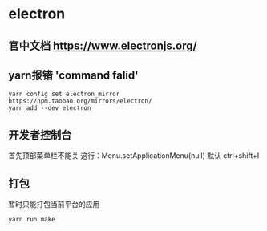 # electron
## 官中文档 https://www.electronjs.org/
## yarn报错 'command falid'
```
yarn config set electron_mirror https://npm.taobao.org/mirrors/electron/
yarn add --dev electron
```
## 开发者控制台
首先顶部菜单栏不能关 这行：Menu.setApplicationMenu(null) 
默认 ctrl+shift+I
## 打包
暂时只能打包当前平台的应用
```
yarn run make
```

